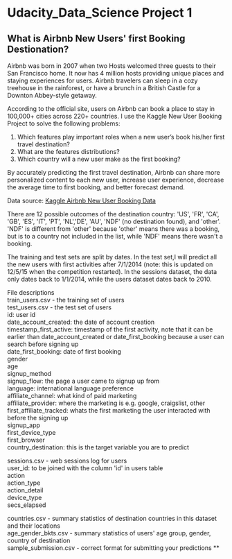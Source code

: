 # Udacity_Data_Science Project 1
## What is Airbnb New Users' first Booking Destionation?
Airbnb was born in 2007 when two Hosts welcomed three guests to their San Francisco home. It now has 4 million hosts providing unique places and staying experiences for users. Airbnb travelers can sleep in a cozy treehouse in the rainforest, or have a brunch in a British Castle for a Downton Abbey-style getaway.

According to the official site, users on Airbnb can book a place to stay in 100,000+ cities across 220+ countries. I use the Kaggle New User Booking Project to solve the following problems:  
1. Which features play important roles when a new user’s book his/her first travel destination?  
2. What are the features distributions?  
3. Which country will a new user make as the first booking?  

By accurately predicting the first travel destination, Airbnb can share more personalized content to each new user, increase user experience, decrease the average time to first booking, and better forecast demand.

Data source: [Kaggle Airbnb New User Booking Data](https://www.kaggle.com/c/airbnb-recruiting-new-user-bookings/data)

There are 12 possible outcomes of the destination country: 'US', 'FR', 'CA', 'GB', 'ES', 'IT', 'PT', 'NL','DE', 'AU', 'NDF' (no destination found), and 'other'. 'NDF' is different from 'other' because 'other' means there was a booking, but is to a country not included in the list, while 'NDF' means there wasn't a booking.  

The training and test sets are split by dates. In the test set,I will predict all the new users with first activities after 7/1/2014 (note: this is updated on 12/5/15 when the competition restarted). In the sessions dataset, the data only dates back to 1/1/2014, while the users dataset dates back to 2010.   
 
File descriptions  
train_users.csv - the training set of users  
test_users.csv - the test set of users  
id: user id  
date_account_created: the date of account creation  
timestamp_first_active: timestamp of the first activity, note that it can be earlier than date_account_created or   date_first_booking because a user can search before signing up  
date_first_booking: date of first booking  
gender  
age  
signup_method  
signup_flow: the page a user came to signup up from  
language: international language preference  
affiliate_channel: what kind of paid marketing  
affiliate_provider: where the marketing is e.g. google, craigslist, other  
first_affiliate_tracked: whats the first marketing the user interacted with before the signing up  
signup_app  
first_device_type  
first_browser  
country_destination: this is the target variable you are to predict  

sessions.csv - web sessions log for users  
user_id: to be joined with the column 'id' in users table  
action  
action_type  
action_detail  
device_type  
secs_elapsed   

countries.csv - summary statistics of destination countries in this dataset and their locations  
age_gender_bkts.csv - summary statistics of users' age group, gender, country of destination  
sample_submission.csv - correct format for submitting your predictions  **

